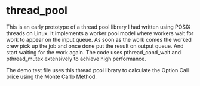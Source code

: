 thread_pool
===========

This is an early prototype of a thread pool library I had written using POSIX threads on Linux.
It implements a worker pool model where workers wait for work to appear on the input queue. 
As soon as the work comes the worked crew pick up the job and once done put the result on output queue.
And start waiting for the work again.
The code uses pthread_cond_wait and pthread_mutex extensively to achieve high performance.

The demo test file uses this thread pool library to calculate the Option Call price using the Monte Carlo Method.
